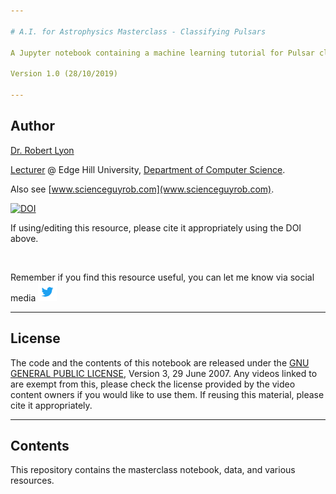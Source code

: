 ```yaml
---

# A.I. for Astrophysics Masterclass - Classifying Pulsars

A Jupyter notebook containing a machine learning tutorial for Pulsar classification. The notebook was written to support a masterclass delivered to students at Edge Hill University on November 14th 2019.

Version 1.0 (28/10/2019)

---
```


## Author

[Dr. Robert Lyon](mailto:robert.lyon@edgehill.ac.uk)

[Lecturer](https://www.edgehill.ac.uk/computerscience/people/academic-staff/robert-lyon/) @ Edge Hill University, [Department of Computer Science](https://www.edgehill.ac.uk/computerscience/). 

Also see [www.scienceguyrob.com](www.scienceguyrob.com).

[![DOI](https://zenodo.org/badge/218981425.svg)](https://zenodo.org/badge/latestdoi/218981425)

If using/editing this resource, please cite it appropriately using the DOI above.

<br/>

Remember if you find this resource useful, you can let me know via social media [<img src="media/images/general/TwitterLogoBlue.png" width="30">](https://twitter.com/scienceguyrob?lang=en)
                                                                   
---

## License
The code and the contents of this notebook are released under the [GNU GENERAL PUBLIC LICENSE](https://www.gnu.org/licenses/gpl-3.0.en.html), Version 3, 29 June 2007. Any videos linked to are exempt from this, please check the license provided by the video content owners if you would like to use them. If reusing this material, please cite it appropriately.

---

## Contents

This repository contains the masterclass notebook, data, and various resources.